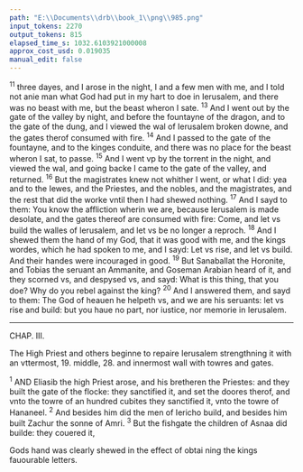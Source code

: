 ```yaml
---
path: "E:\\Documents\\drb\\book_1\\png\\985.png"
input_tokens: 2270
output_tokens: 815
elapsed_time_s: 1032.6103921000008
approx_cost_usd: 0.019035
manual_edit: false
---
```

<sup>11</sup> three dayes, and I arose in the night, I and a few men with me, and I told not anie man what God had put in my hart to doe in Ierusalem, and there was no beast with me, but the beast wheron I sate. <sup>13</sup> And I went out by the gate of the valley by night, and before the fountayne of the dragon, and to the gate of the dung, and I viewed the wal of Ierusalem broken downe, and the gates therof consumed with fire. <sup>14</sup> And I passed to the gate of the fountayne, and to the kinges conduite, and there was no place for the beast wheron I sat, to passe. <sup>15</sup> And I went vp by the torrent in the night, and viewed the wal, and going backe I came to the gate of the valley, and returned. <sup>16</sup> But the magistrates knew not whither I went, or what I did: yea and to the Iewes, and the Priestes, and the nobles, and the magistrates, and the rest that did the worke vntil then I had shewed nothing. <sup>17</sup> And I sayd to them: You know the affliction wherin we are, because Ierusalem is made desolate, and the gates thereof are consumed with fire: Come, and let vs build the walles of Ierusalem, and let vs be no longer a reproch. <sup>18</sup> And I shewed them the hand of my God, that it was good with me, and the kings wordes, which he had spoken to me, and I sayd: Let vs rise, and let vs build. And their handes were incouraged in good. <sup>19</sup> But Sanaballat the Horonite, and Tobias the seruant an Ammanite, and Goseman Arabian heard of it, and they scorned vs, and despysed vs, and sayd: What is this thing, that you doe? Why do you rebel against the king? <sup>20</sup> And I answered them, and sayd to them: The God of heauen he helpeth vs, and we are his seruants: let vs rise and build: but you haue no part, nor iustice, nor memorie in Ierusalem.

<hr>

CHAP. III.

The High Priest and others beginne to repaire Ierusalem strengthning it with an vttermost, 19. middle, 28. and innermost wall with towres and gates.

<sup>1</sup> AND Eliasib the high Priest arose, and his bretheren the Priestes: and they built the gate of the flocke: they sanctified it, and set the doores therof, and vnto the towre of an hundred cubites they sanctified it, vnto the towre of Hananeel. <sup>2</sup> And besides him did the men of Iericho build, and besides him built Zachur the sonne of Amri. <sup>3</sup> But the fishgate the children of Asnaa did builde: they couered it,

<aside>Gods hand was clearly shewed in the effect of obtai ning the kings fauourable letters.</aside>

[^1]: The second part. How the citie was repayred with walles & people.

[^2]: Finishing the gate they de dicated it to Gods seruice,
